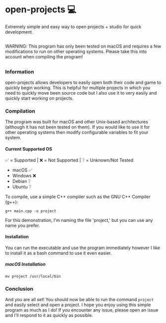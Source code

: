 # open-projects 💻
Extremely simple and easy way to open projects + studio for quick development.
##
WARNING: This program has only been tested on macOS and requires a few modifications to run on other operating systems. Please take this into account when compiling the program!
##
### Information
open-projects allows developers to easily open both their code and game to quickly begin working. This is helpful for multiple projects in which you need to quickly move been source code but I also use it to very easily and quickly start working on projects.
### Compilation
The program was built for macOS and other Unix-based architectures (although it has not been tested on them). If you would like to use it for other operating systems then modify configurable variables to fit your system.
#### Current Supported OS
✅ = Supported | ❌ = Not Supported | ❔ = Unknown/Not Tested
* macOS ✅
* Windows ❌
* Debian ❔
* Ubuntu ❔

To compile, use a simple C++ compiler such as the GNU C++ Compiler (g++):
```
g++ main.cpp -o project
```
For this demonstration, I'm naming the file 'project,' but you can use any name you prefer.
#### Installation
You can run the executable and use the program immediately however I like to install it as a bash command to use it even easier.
##### macOS Installation
```
mv project /usr/local/bin
```
### Conclusion
And you are all set! You should now be able to run the command `project` and easily select and open a project. I hope you enjoy using this simple program as much as I do! If you encounter any issue, please open an issue and I'll respond to it as quickly as possible.
